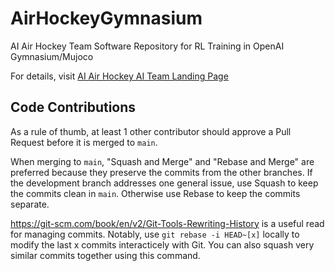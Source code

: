 # AirHockeyGymnasium 
AI Air Hockey Team Software Repository for RL Training in OpenAI Gymnasium/Mujoco

For details, visit [AI Air Hockey AI Team Landing Page](https://docs.google.com/document/d/1SRmHNxdQJB8yAlOrfVd5ZTU7tSzE7Q9J4YSqdUd81ms/edit?usp=sharing)

## Code Contributions
As a rule of thumb, at least 1 other contributor should approve a Pull Request before it is merged to `main`.

When merging to `main`, "Squash and Merge" and "Rebase and Merge" are preferred because they preserve the commits from the other branches. If the development branch addresses one general issue, use Squash to keep the commits clean in `main`. Otherwise use Rebase to keep the commits separate.

https://git-scm.com/book/en/v2/Git-Tools-Rewriting-History is a useful read for managing commits. Notably, use `git rebase -i HEAD~[x]` locally to modify the last x commits interacticely with Git. You can also squash very similar commits together using this command. 
